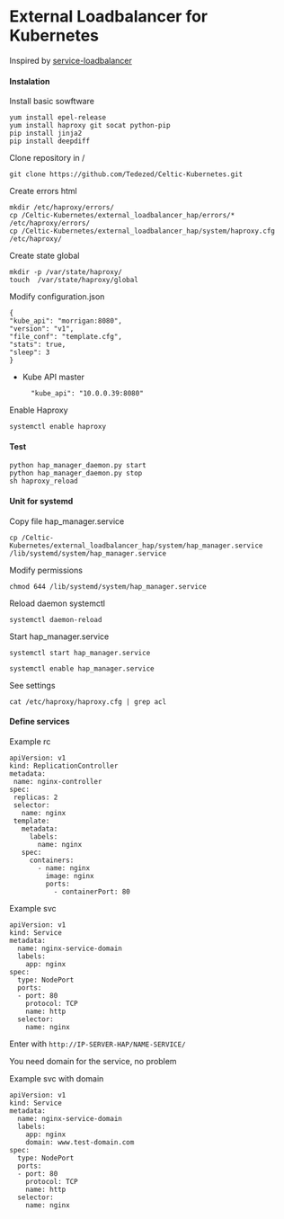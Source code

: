 External Loadbalancer for Kubernetes
====================================

Inspired by [service-loadbalancer](https://github.com/kubernetes/contrib/tree/master/service-loadbalancer)

#### Instalation

Install basic sowftware

	yum install epel-release
	yum install haproxy git socat python-pip
	pip install jinja2
	pip install deepdiff

Clone repository in /

	git clone https://github.com/Tedezed/Celtic-Kubernetes.git

Create errors html

	mkdir /etc/haproxy/errors/
	cp /Celtic-Kubernetes/external_loadbalancer_hap/errors/* /etc/haproxy/errors/
	cp /Celtic-Kubernetes/external_loadbalancer_hap/system/haproxy.cfg /etc/haproxy/

Create state global

	mkdir -p /var/state/haproxy/
	touch  /var/state/haproxy/global

Modify configuration.json
	
	{
	"kube_api": "morrigan:8080",
	"version": "v1",
	"file_conf": "template.cfg",
	"stats": true,
	"sleep": 3
	}

* Kube API master
	
		"kube_api": "10.0.0.39:8080"

Enable Haproxy

	systemctl enable haproxy

#### Test

	python hap_manager_daemon.py start
	python hap_manager_daemon.py stop
	sh haproxy_reload
	
#### Unit for systemd

Copy file hap_manager.service

	cp /Celtic-Kubernetes/external_loadbalancer_hap/system/hap_manager.service /lib/systemd/system/hap_manager.service

Modify permissions

	chmod 644 /lib/systemd/system/hap_manager.service

Reload daemon systemctl

	systemctl daemon-reload

Start hap_manager.service

	systemctl start hap_manager.service

	systemctl enable hap_manager.service

See settings

	cat /etc/haproxy/haproxy.cfg | grep acl

#### Define services

Example rc

	apiVersion: v1
	kind: ReplicationController
	metadata:
	 name: nginx-controller
	spec:
	 replicas: 2
	 selector:
	   name: nginx
	 template:
	   metadata:
	     labels:
	       name: nginx
	   spec:
	     containers:
	       - name: nginx
	         image: nginx
	         ports:
	           - containerPort: 80

Example svc

	apiVersion: v1
	kind: Service
	metadata:
	  name: nginx-service-domain
	  labels:
	    app: nginx
	spec:
	  type: NodePort
	  ports:
	  - port: 80
	    protocol: TCP
	    name: http
	  selector:
	    name: nginx

Enter with `http://IP-SERVER-HAP/NAME-SERVICE/`

You need domain for the service, no problem

Example svc with domain

	apiVersion: v1
	kind: Service
	metadata:
	  name: nginx-service-domain
	  labels:
	    app: nginx
	    domain: www.test-domain.com
	spec:
	  type: NodePort
	  ports:
	  - port: 80
	    protocol: TCP
	    name: http
	  selector:
	    name: nginx
